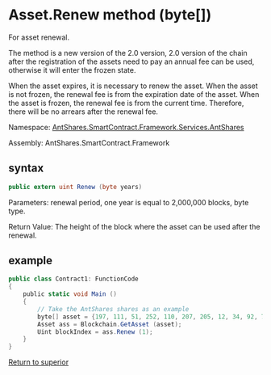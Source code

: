 # Asset.Renew method (byte[])

For asset renewal.

The method is a new version of the 2.0 version, 2.0 version of the chain after the registration of the assets need to pay an annual fee can be used, otherwise it will enter the frozen state.

When the asset expires, it is necessary to renew the asset. When the asset is not frozen, the renewal fee is from the expiration date of the asset. When the asset is frozen, the renewal fee is from the current time. Therefore, there will be no arrears after the renewal fee.

Namespace: [AntShares.SmartContract.Framework.Services.AntShares](../../AntShares.md)

Assembly: AntShares.SmartContract.Framework

## syntax

```c#
public extern uint Renew (byte years)
```

Parameters: renewal period, one year is equal to 2,000,000 blocks, byte type.

Return Value: The height of the block where the asset can be used after the renewal.

## example

```c#
public class Contract1: FunctionCode
{
    public static void Main ()
    {
        // Take the AntShares shares as an example
        byte[] asset = {197, 111, 51, 252, 110, 207, 205, 12, 34, 92, 74, 179, 86, 254, 229, 147, 144, 175, 133, 96, 190, 147, 15, 174, 190, 116, 166, 218, 255, 124, 155};
        Asset ass = Blockchain.GetAsset (asset);
        Uint blockIndex = ass.Renew (1);
    }
}
```



[Return to superior](../Asset.md)
